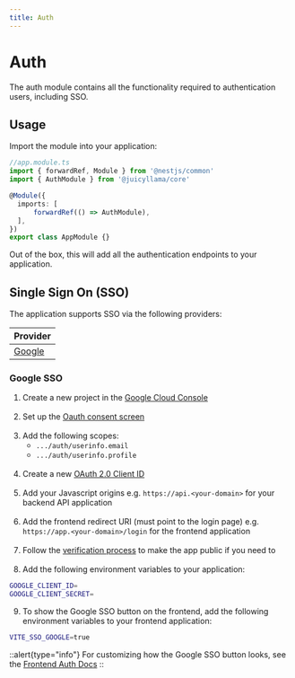 ```yaml
---
title: Auth
---
```


# Auth

The auth module contains all the functionality required to authentication users, including SSO.

## Usage

Import the module into your application:

```typescript
//app.module.ts
import { forwardRef, Module } from '@nestjs/common'
import { AuthModule } from '@juicyllama/core'

@Module({
  imports: [
	  forwardRef(() => AuthModule),
  ],
})
export class AppModule {}
```

Out of the box, this will add all the authentication endpoints to your application.

## Single Sign On (SSO)

The application supports SSO via the following providers:

| Provider              |
|-----------------------|
| [Google](#google-sso) |


### Google SSO

1. Create a new project in the [Google Cloud Console](https://console.cloud.google.com/)<br><br>
2. Set up the [Oauth consent screen](https://console.cloud.google.com/apis/credentials/consent)<br><br>
3. Add the following scopes:
   * `.../auth/userinfo.email`
   * `.../auth/userinfo.profile`<br><br>
4. Create a new [OAuth 2.0 Client ID](https://console.cloud.google.com/apis/credentials/oauthclient)<br><br>
5. Add your Javascript origins e.g. `https://api.<your-domain>` for your backend API application<br><br>
6. Add the frontend redirect URI (must point to the login page) e.g. `https://app.<your-domain>/login` for the frontend application<br><br>
7. Follow the [verification process](https://console.cloud.google.com/apis/credentials/consent/edit;verificationMode=true) to make the app public if you need to<br><br>
8. Add the following environment variables to your application:<br>
```bash
GOOGLE_CLIENT_ID=
GOOGLE_CLIENT_SECRET=
```
9. To show the Google SSO button on the frontend, add the following environment variables to your frontend application:<br>
```bash
VITE_SSO_GOOGLE=true
```

::alert{type="info"}
For customizing how the Google SSO button looks, see the [Frontend Auth Docs](/frontend/core/components/auth/login)
::
